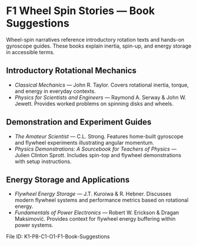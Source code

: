 # F1 Wheel Spin Stories — Book Suggestions

Wheel-spin narratives reference introductory rotation texts and hands-on gyroscope guides. These books explain inertia, spin-up, and energy storage in accessible terms.

## Introductory Rotational Mechanics
- *Classical Mechanics* — John R. Taylor. Covers rotational inertia, torque, and energy in everyday contexts.
- *Physics for Scientists and Engineers* — Raymond A. Serway & John W. Jewett. Provides worked problems on spinning disks and wheels.

## Demonstration and Experiment Guides
- *The Amateur Scientist* — C.L. Strong. Features home-built gyroscope and flywheel experiments illustrating angular momentum.
- *Physics Demonstrations: A Sourcebook for Teachers of Physics* — Julien Clinton Sprott. Includes spin-top and flywheel demonstrations with setup instructions.

## Energy Storage and Applications
- *Flywheel Energy Storage* — J.T. Kuroiwa & R. Hebner. Discusses modern flywheel systems and performance metrics based on rotational energy.
- *Fundamentals of Power Electronics* — Robert W. Erickson & Dragan Maksimović. Provides context for flywheel energy buffering within power systems.

File ID: K1-P8-C1-O1-F1-Book-Suggestions
